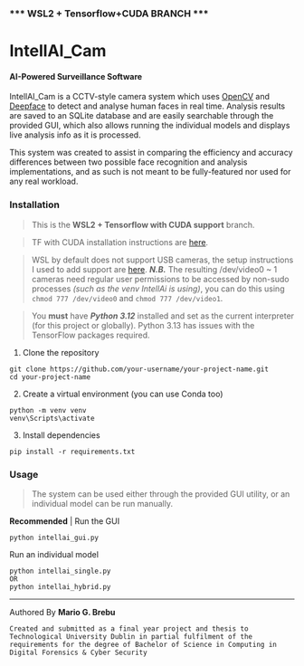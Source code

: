 ### *** WSL2 + Tensorflow+CUDA BRANCH ***

# IntellAI_Cam
#### AI-Powered Surveillance Software

IntellAI_Cam is a CCTV-style camera system which uses [OpenCV](https://pypi.org/project/opencv-python/) and [Deepface](https://github.com/serengil/deepface) to detect and analyse human faces in real time. Analysis results are saved to an SQLite database and are easily searchable through the provided GUI, which also allows running the individual models and displays live analysis info as it is processed.

This system was created to assist in comparing the efficiency and accuracy differences between two possible face recognition and analysis implementations, and as such is not meant to be fully-featured nor used for any real workload. 

### Installation
> This is the **WSL2 + Tensorflow with CUDA support** branch. 

> TF with CUDA installation instructions are [here](https://www.tensorflow.org/install/pip#windows-wsl2). 

> WSL by default does not support USB cameras, the setup instructions I used to add support are [here](https://github.com/ctch3ng/Setting-up-Ubuntu-24.04-LTS-via-WSL-2-for-Google-s-Coral-USB-Accelerator/blob/main/WSL-Kernel-with-Web-Cam-Support.md). ***N.B.*** The resulting /dev/video0 ~ 1 cameras need regular user permissions to be accessed by non-sudo processes *(such as the venv IntellAi is using)*, you can do this using `chmod 777 /dev/video0` and `chmod 777 /dev/video1`.

> You **must** have ***Python 3.12*** installed and set as the current interpreter (for this project or globally). Python 3.13 has issues with the TensorFlow packages required.

1. Clone the repository

```
git clone https://github.com/your-username/your-project-name.git
cd your-project-name
```
2. Create a virtual environment (you can use Conda too)
```
python -m venv venv
venv\Scripts\activate
```
3. Install dependencies
```
pip install -r requirements.txt
```

### Usage
>The system can be used either through the provided GUI utility, or an individual model can be run manually.

**Recommended** | Run the GUI
```
python intellai_gui.py
```
Run an individual model
```
python intellai_single.py
OR
python intellai_hybrid.py
```


-----
Authored By **Mario G. Brebu**

`Created and submitted as a final year project and thesis to Technological University Dublin in partial fulfilment of the requirements for the degree of Bachelor of Science in Computing in Digital Forensics & Cyber Security`
